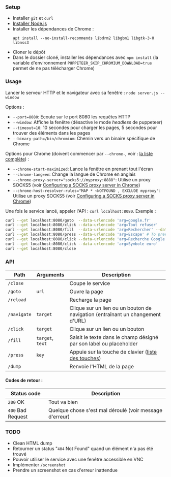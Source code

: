 ### Setup

-  Installer `git` et `curl`
-  [Installer Node.js](https://nodejs.org/en/download/package-manager)
-  Installer les dépendances de Chrome :
   ```
   apt install --no-install-recommends libdrm2 libgbm1 libgtk-3-0 libnss3
   ```
-  Cloner le dépôt
-  Dans le dossier cloné, installer les dépendances avec `npm install` (la variable d'environnement `PUPPETEER_SKIP_CHROMIUM_DOWNLOAD=true` permet de ne pas télécharger Chrome)

### Usage

Lancer le serveur HTTP et le navigateur avec sa fenêtre : `node server.js --window`

Options :

-  `--port=8080`: Écoute sur le port 8080 les requêtes HTTP
-  `--window`: Affiche la fenêtre (désactive le mode _headless_ de puppeteer)
-  `--timeout=10`: 10 secondes pour charger les pages, 5 secondes pour trouver des éléments dans les pages
-  `--binary-path=/bin/chromium`: Chemin vers un binaire spécifique de Chrome

Options pour Chrome (doivent commencer par `--chrome-`, voir : [la liste complète](https://peter.sh/experiments/chromium-command-line-switches)) :

-  `--chrome-start-maximized`: Lance la fenêtre en prenant tout l'écran
-  `--chrome-lang=en`: Change la langue de Chrome en anglais
-  `--chrome-proxy-server="socks5://myproxy:8888"`: Utilise un proxy SOCKS5 (voir [Configuring a SOCKS proxy server in Chrome](https://www.chromium.org/developers/design-documents/network-stack/socks-proxy/))
-  `--chrome-host-resolver-rules="MAP * ~NOTFOUND , EXCLUDE myproxy"`: Utilise un proxy SOCKS5 (voir [Configuring a SOCKS proxy server in Chrome](https://www.chromium.org/developers/design-documents/network-stack/socks-proxy/))

Une fois le service lancé, appeler l'API : `curl localhost:8080`. Exemple :

```bash
curl --get localhost:8080/goto  --data-urlencode 'arg=google.fr'
curl --get localhost:8080/click --data-urlencode 'arg=Tout refuser'
curl --get localhost:8080/fill  --data-urlencode 'arg=Rechercher' --data-urlencode 'arg=€'
curl --get localhost:8080/press --data-urlencode 'arg=Escape' # To prevent autocomplete from covering the search button
curl --get localhost:8080/click --data-urlencode 'arg=Recherche Google'
curl --get localhost:8080/click --data-urlencode 'arg=Symbole euro'
curl --get localhost:8080/close
```

### API

| Path        | Arguments        | Description                                                                                    |
| ----------- | ---------------- | ---------------------------------------------------------------------------------------------- |
| `/close`    |                  | Coupe le service                                                                               |
| `/goto`     | `url`            | Ouvre la page                                                                                  |
| `/reload`   |                  | Recharge la page                                                                               |
| `/navigate` | `target`         | Clique sur un lien ou un bouton de navigation (entraînant un changement d'URL)                 |
| `/click`    | `target`         | Clique sur un lien ou un bouton                                                                |
| `/fill`     | `target`, `text` | Saisit le texte dans le champ désigné par son label ou placeholder                             |
| `/press`    | `key`            | Appuie sur la touche de clavier ([liste des touches](https://pptr.dev/api/puppeteer.keyinput)) |
| `/dump`     |                  | Renvoie l'HTML de la page                                                                      |

#### Codes de retour :

| Status code       | Description                                             |
| ----------------- | ------------------------------------------------------- |
| `200` OK          | Tout va bien                                            |
| `400` Bad Request | Quelque chose s'est mal déroulé (voir message d'erreur) |

### TODO

-  Clean HTML dump
-  Retourner un status "`404` Not Found" quand un élément n'a pas été trouvé
-  Pouvoir utiliser le service avec une fenêtre accessible en VNC
-  Implémenter `/screenshot`
-  Prendre un screenshot en cas d'erreur inattendue
